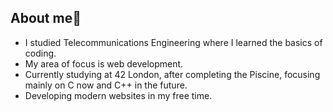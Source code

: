 ## About me👋

- I studied Telecommunications Engineering where I learned the basics of coding.
- My area of focus is web development.
- Currently studying at 42 London, after completing the Piscine, focusing mainly on C now and C++ in the future.
- Developing modern websites in my free time.







